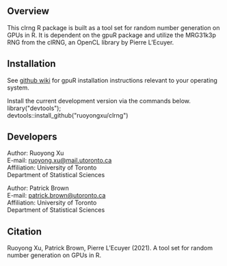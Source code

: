 ## Overview
This clrng R package is built as a tool set for random number generation on GPUs in R. 
It is dependent on the gpuR package and utilize the MRG31k3p RNG from the clRNG, an OpenCL library by Pierre L’Ecuyer.


## Installation
See [github wiki](https://github.com/cdeterman/gpuR/wiki) for gpuR
installation instructions relevant to your operating system.

Install the current development version via the commands below.\
library("devtools");\
devtools::install_github("ruoyongxu/clrng")


## Developers
Author: Ruoyong Xu                                      
E-mail: ruoyong.xu@mail.utoronto.ca                                   
Affiliation: University of Toronto                                  
Department of Statistical Sciences                                          

                                                                      
Author: Patrick Brown                                                
E-mail: patrick.brown@utoronto.ca                                      
Affiliation: University of Toronto                                      
Department of Statistical Sciences                      

## Citation
Ruoyong Xu, Patrick Brown, Pierre L’Ecuyer (2021). 
A tool set for random number generation on GPUs in R.
